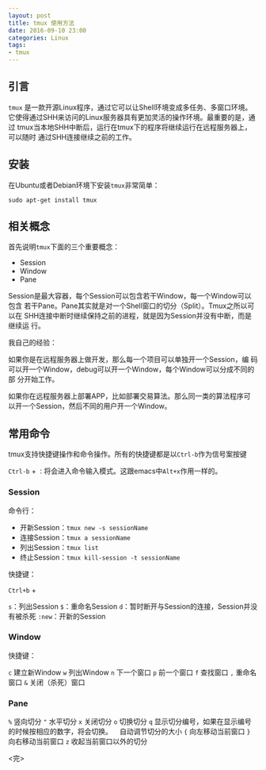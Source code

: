 ```yaml
---
layout: post
title: tmux 使用方法
date: 2016-09-10 23:00
categories: Linux
tags:
- tmux
---
```


## 引言

`tmux` 是一款开源Linux程序，通过它可以让Shell环境变成多任务、多窗口环境。
它使得通过SHH来访问的Linux服务器具有更加灵活的操作环境。最重要的是，通过
tmux当本地SHH中断后，运行在tmux下的程序将继续运行在远程服务器上，可以随时
通过SHH连接继续之前的工作。

## 安装

在Ubuntu或者Debian环境下安装`tmux`非常简单：

`sudo apt-get install tmux`


## 相关概念

首先说明`tmux`下面的三个重要概念：

- Session
- Window
- Pane

Session是最大容器，每个Session可以包含若干Window，每一个Window可以包含
若干Pane。Pane其实就是对一个Shell窗口的切分（Split）。Tmux之所以可以在
SHH连接中断时继续保持之前的进程，就是因为Session并没有中断，而是继续运
行。

我自己的经验：

如果你是在远程服务器上做开发，那么每一个项目可以单独开一个Session，编
码可以开一个Window，debug可以开一个Window，每个Window可以分成不同的部
分开始工作。

如果你在远程服务器上部署APP，比如部署交易算法。那么同一类的算法程序可
以开一个Session，然后不同的用户开一个Window。

## 常用命令

tmux支持快捷键操作和命令操作。所有的快捷键都是以`Ctrl-b`作为信号案按键

`Ctrl-b` + `：`将会进入命令输入模式。这跟emacs中`Alt+x`作用一样的。

### Session

命令行：

- 开新Session：`tmux new -s sessionName`
- 连接Session：`tmux a sessionName`
- 列出Session：`tmux list`
- 终止Session：`tmux kill-session -t sessionName`

快捷键：

`Ctrl+b` +

`s`：列出Session
`$`：重命名Session
`d`：暂时断开与Session的连接，Session并没有被杀死 
`:new`：开新的Session

### Window

快捷键：

`c`  建立新Window
`w`  列出Window
`n`  下一个窗口
`p`  前一个窗口
`f`  查找窗口
`,`  重命名窗口
`&`  关闭（杀死）窗口

### Pane

`%`  竖向切分
`"`  水平切分
`x`  关闭切分
`o`  切换切分
`q`  显示切分编号，如果在显示编号的时候按相应的数字，将会切换。
` `  自动调节切分的大小
`{`  向左移动当前窗口
`}`  向右移动当前窗口
`z`  收起当前窗口以外的切分

<完>
